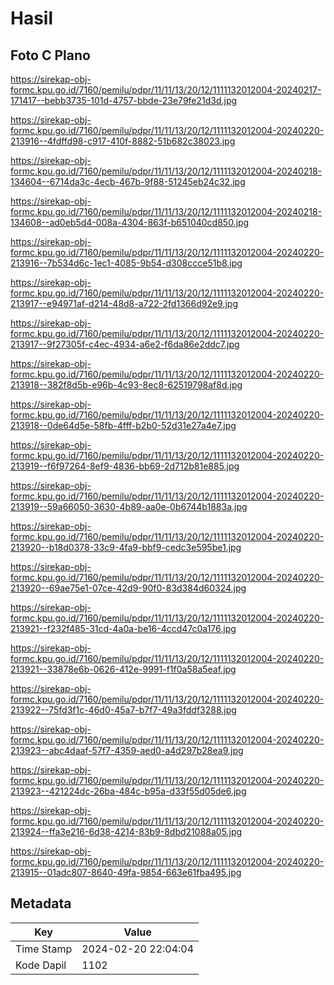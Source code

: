 # Hasil

## Foto C Plano

https://sirekap-obj-formc.kpu.go.id/7160/pemilu/pdpr/11/11/13/20/12/1111132012004-20240217-171417--bebb3735-101d-4757-bbde-23e79fe21d3d.jpg

https://sirekap-obj-formc.kpu.go.id/7160/pemilu/pdpr/11/11/13/20/12/1111132012004-20240220-213916--4fdffd98-c917-410f-8882-51b682c38023.jpg

https://sirekap-obj-formc.kpu.go.id/7160/pemilu/pdpr/11/11/13/20/12/1111132012004-20240218-134604--6714da3c-4ecb-467b-9f88-51245eb24c32.jpg

https://sirekap-obj-formc.kpu.go.id/7160/pemilu/pdpr/11/11/13/20/12/1111132012004-20240218-134608--ad0eb5d4-008a-4304-863f-b651040cd850.jpg

https://sirekap-obj-formc.kpu.go.id/7160/pemilu/pdpr/11/11/13/20/12/1111132012004-20240220-213916--7b534d6c-1ec1-4085-9b54-d308ccce51b8.jpg

https://sirekap-obj-formc.kpu.go.id/7160/pemilu/pdpr/11/11/13/20/12/1111132012004-20240220-213917--e94971af-d214-48d8-a722-2fd1366d92e9.jpg

https://sirekap-obj-formc.kpu.go.id/7160/pemilu/pdpr/11/11/13/20/12/1111132012004-20240220-213917--9f27305f-c4ec-4934-a6e2-f6da86e2ddc7.jpg

https://sirekap-obj-formc.kpu.go.id/7160/pemilu/pdpr/11/11/13/20/12/1111132012004-20240220-213918--382f8d5b-e96b-4c93-8ec8-62519798af8d.jpg

https://sirekap-obj-formc.kpu.go.id/7160/pemilu/pdpr/11/11/13/20/12/1111132012004-20240220-213918--0de64d5e-58fb-4fff-b2b0-52d31e27a4e7.jpg

https://sirekap-obj-formc.kpu.go.id/7160/pemilu/pdpr/11/11/13/20/12/1111132012004-20240220-213919--f6f97264-8ef9-4836-bb69-2d712b81e885.jpg

https://sirekap-obj-formc.kpu.go.id/7160/pemilu/pdpr/11/11/13/20/12/1111132012004-20240220-213919--59a66050-3630-4b89-aa0e-0b6744b1883a.jpg

https://sirekap-obj-formc.kpu.go.id/7160/pemilu/pdpr/11/11/13/20/12/1111132012004-20240220-213920--b18d0378-33c9-4fa9-bbf9-cedc3e595be1.jpg

https://sirekap-obj-formc.kpu.go.id/7160/pemilu/pdpr/11/11/13/20/12/1111132012004-20240220-213920--69ae75e1-07ce-42d9-90f0-83d384d60324.jpg

https://sirekap-obj-formc.kpu.go.id/7160/pemilu/pdpr/11/11/13/20/12/1111132012004-20240220-213921--f232f485-31cd-4a0a-be16-4ccd47c0a176.jpg

https://sirekap-obj-formc.kpu.go.id/7160/pemilu/pdpr/11/11/13/20/12/1111132012004-20240220-213921--33878e6b-0626-412e-9991-f1f0a58a5eaf.jpg

https://sirekap-obj-formc.kpu.go.id/7160/pemilu/pdpr/11/11/13/20/12/1111132012004-20240220-213922--75fd3f1c-46d0-45a7-b7f7-49a3fddf3288.jpg

https://sirekap-obj-formc.kpu.go.id/7160/pemilu/pdpr/11/11/13/20/12/1111132012004-20240220-213923--abc4daaf-57f7-4359-aed0-a4d297b28ea9.jpg

https://sirekap-obj-formc.kpu.go.id/7160/pemilu/pdpr/11/11/13/20/12/1111132012004-20240220-213923--421224dc-26ba-484c-b95a-d33f55d05de6.jpg

https://sirekap-obj-formc.kpu.go.id/7160/pemilu/pdpr/11/11/13/20/12/1111132012004-20240220-213924--ffa3e216-6d38-4214-83b9-8dbd21088a05.jpg

https://sirekap-obj-formc.kpu.go.id/7160/pemilu/pdpr/11/11/13/20/12/1111132012004-20240220-213915--01adc807-8640-49fa-9854-663e61fba495.jpg


## Metadata

| Key        | Value               |
| ---------- | ------------------- |
| Time Stamp | 2024-02-20 22:04:04 |
| Kode Dapil | 1102                |



